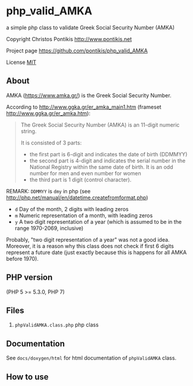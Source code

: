 # php_valid_AMKA

a simple php class to validate Greek Social Security Number (AMKA)

Copyright Christos Pontikis http://www.pontikis.net

Project page https://github.com/pontikis/php_valid_AMKA

License [MIT](https://github.com/pontikis/php_valid_AMKA/blob/master/LICENSE)


## About

AMKA (https://www.amka.gr/) is the Greek Social Security Number.

According to http://www.ggka.gr/er_amka_main1.htm (frameset http://www.ggka.gr/er_amka.htm):

> The Greek Social Security Number (AMKA) is an 11-digit numeric string. 
>
> It is consisted of 3 parts:
> * the first part is 6-digit and indicates the date of birth (DDMMYY)
> * the second part is 4-digit and indicates the serial number in the National Registry within the same date of birth. It is an odd number for men and even number for women
> * the third part is 1 digit (control character).

REMARK: ``DDMMYY`` is ``dmy`` in php (see http://php.net/manual/en/datetime.createfromformat.php)

* ``d`` Day of the month, 2 digits with leading zeros
* ``m`` Numeric representation of a month, with leading zeros
* ``y`` A two digit representation of a year (which is assumed to be in the range 1970-2069, inclusive)

Probably, "two digit representation of a year" was not a good idea. Moreover, it is a reason why this class does not check if first 6 digits represent a future date (just exactly because this is happens for all AMKA before 1970).

## PHP version

(PHP 5 >= 5.3.0, PHP 7)

## Files
 
1. ``phpValidAMKA.class.php`` php class


## Documentation

See ``docs/doxygen/html`` for html documentation of ``phpValidAMKA`` class. 

## How to use

